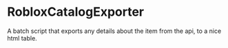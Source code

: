 # RobloxCatalogExporter
A batch script that exports any details about the item from the api, to a nice html table.
